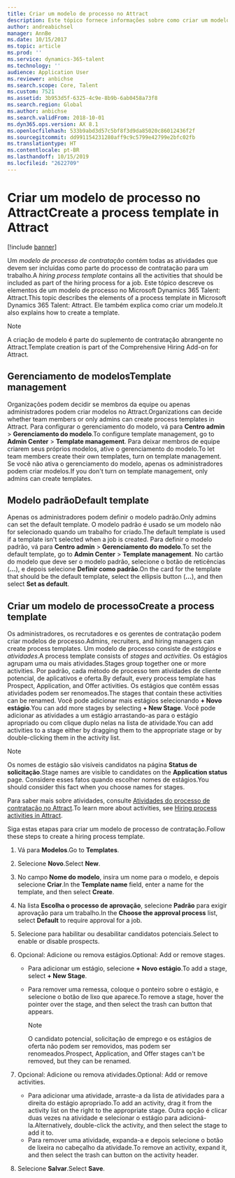 ```yaml
---
title: Criar um modelo de processo no Attract
description: Este tópico fornece informações sobre como criar um modelo de processo no Attract.
author: andreabichsel
manager: AnnBe
ms.date: 10/15/2017
ms.topic: article
ms.prod: ''
ms.service: dynamics-365-talent
ms.technology: ''
audience: Application User
ms.reviewer: anbichse
ms.search.scope: Core, Talent
ms.custom: 7521
ms.assetid: 3b953d5f-6325-4c9e-8b9b-6ab0458a73f8
ms.search.region: Global
ms.author: anbichse
ms.search.validFrom: 2018-10-01
ms.dyn365.ops.version: AX 8.1
ms.openlocfilehash: 533b9abd3d57c5bf8f3d9da85020c86012436f2f
ms.sourcegitcommit: dd991154231280aff9c9c5799e42799e2bfc02fb
ms.translationtype: HT
ms.contentlocale: pt-BR
ms.lasthandoff: 10/15/2019
ms.locfileid: "2622709"
---
```

# <a name="create-a-process-template-in-attract"></a><span data-ttu-id="29af1-103">Criar um modelo de processo no Attract</span><span class="sxs-lookup"><span data-stu-id="29af1-103">Create a process template in Attract</span></span>

[!include [banner](includes/banner.md)]

<span data-ttu-id="29af1-104">Um *modelo de processo de contratação* contém todas as atividades que devem ser incluídas como parte do processo de contratação para um trabalho.</span><span class="sxs-lookup"><span data-stu-id="29af1-104">A *hiring process template* contains all the activities that should be included as part of the hiring process for a job.</span></span> <span data-ttu-id="29af1-105">Este tópico descreve os elementos de um modelo de processo no Microsoft Dynamics 365 Talent: Attract.</span><span class="sxs-lookup"><span data-stu-id="29af1-105">This topic describes the elements of a process template in Microsoft Dynamics 365 Talent: Attract.</span></span> <span data-ttu-id="29af1-106">Ele também explica como criar um modelo.</span><span class="sxs-lookup"><span data-stu-id="29af1-106">It also explains how to create a template.</span></span>

> [!NOTE]
> <span data-ttu-id="29af1-107">A criação de modelo é parte do suplemento de contratação abrangente no Attract.</span><span class="sxs-lookup"><span data-stu-id="29af1-107">Template creation is part of the Comprehensive Hiring Add-on for Attract.</span></span>

## <a name="template-management"></a><span data-ttu-id="29af1-108">Gerenciamento de modelos</span><span class="sxs-lookup"><span data-stu-id="29af1-108">Template management</span></span>

<span data-ttu-id="29af1-109">Organizações podem decidir se membros da equipe ou apenas administradores podem criar modelos no Attract.</span><span class="sxs-lookup"><span data-stu-id="29af1-109">Organizations can decide whether team members or only admins can create process templates in Attract.</span></span> <span data-ttu-id="29af1-110">Para configurar o gerenciamento do modelo, vá para **Centro admin** \> **Gerenciamento do modelo**.</span><span class="sxs-lookup"><span data-stu-id="29af1-110">To configure template management, go to **Admin Center** \> **Template management**.</span></span> <span data-ttu-id="29af1-111">Para deixar membros de equipe criarem seus próprios modelos, ative o gerenciamento do modelo.</span><span class="sxs-lookup"><span data-stu-id="29af1-111">To let team members create their own templates, turn on template management.</span></span> <span data-ttu-id="29af1-112">Se você não ativa o gerenciamento do modelo, apenas os administradores podem criar modelos.</span><span class="sxs-lookup"><span data-stu-id="29af1-112">If you don't turn on template management, only admins can create templates.</span></span>

## <a name="default-template"></a><span data-ttu-id="29af1-113">Modelo padrão</span><span class="sxs-lookup"><span data-stu-id="29af1-113">Default template</span></span>

<span data-ttu-id="29af1-114">Apenas os administradores podem definir o modelo padrão.</span><span class="sxs-lookup"><span data-stu-id="29af1-114">Only admins can set the default template.</span></span> <span data-ttu-id="29af1-115">O modelo padrão é usado se um modelo não for selecionado quando um trabalho for criado.</span><span class="sxs-lookup"><span data-stu-id="29af1-115">The default template is used if a template isn't selected when a job is created.</span></span> <span data-ttu-id="29af1-116">Para definir o modelo padrão, vá para **Centro admin** \> **Gerenciamento do modelo**.</span><span class="sxs-lookup"><span data-stu-id="29af1-116">To set the default template, go to **Admin Center** \> **Template management**.</span></span> <span data-ttu-id="29af1-117">No cartão do modelo que deve ser o modelo padrão, selecione o botão de reticências (**...**), e depois selecione **Definir como padrão**.</span><span class="sxs-lookup"><span data-stu-id="29af1-117">On the card for the template that should be the default template, select the ellipsis button (**...**), and then select **Set as default**.</span></span>

## <a name="create-a-process-template"></a><span data-ttu-id="29af1-118">Criar um modelo de processo</span><span class="sxs-lookup"><span data-stu-id="29af1-118">Create a process template</span></span>

<span data-ttu-id="29af1-119">Os administradores, os recrutadores e os gerentes de contratação podem criar modelos de processo.</span><span class="sxs-lookup"><span data-stu-id="29af1-119">Admins, recruiters, and hiring managers can create process templates.</span></span> <span data-ttu-id="29af1-120">Um modelo de processo consiste de *estágios* e *atividades*.</span><span class="sxs-lookup"><span data-stu-id="29af1-120">A process template consists of *stages* and *activities*.</span></span> <span data-ttu-id="29af1-121">Os estágios agrupam uma ou mais atividades.</span><span class="sxs-lookup"><span data-stu-id="29af1-121">Stages group together one or more activities.</span></span> <span data-ttu-id="29af1-122">Por padrão, cada método de processo tem atividades de cliente potencial, de aplicativos e oferta.</span><span class="sxs-lookup"><span data-stu-id="29af1-122">By default, every process template has Prospect, Application, and Offer activities.</span></span> <span data-ttu-id="29af1-123">Os estágios que contêm essas atividades podem ser renomeados.</span><span class="sxs-lookup"><span data-stu-id="29af1-123">The stages that contain these activities can be renamed.</span></span> <span data-ttu-id="29af1-124">Você pode adicionar mais estágios selecionando **+ Novo estágio**.</span><span class="sxs-lookup"><span data-stu-id="29af1-124">You can add more stages by selecting **+ New Stage**.</span></span> <span data-ttu-id="29af1-125">Você pode adicionar as atividades a um estágio arrastando-as para o estágio apropriado ou com clique duplo nelas na lista de atividade.</span><span class="sxs-lookup"><span data-stu-id="29af1-125">You can add activities to a stage either by dragging them to the appropriate stage or by double-clicking them in the activity list.</span></span>

> [!NOTE]
> <span data-ttu-id="29af1-126">Os nomes de estágio são visíveis candidatos na página **Status de solicitação**.</span><span class="sxs-lookup"><span data-stu-id="29af1-126">Stage names are visible to candidates on the **Application status** page.</span></span> <span data-ttu-id="29af1-127">Considere esses fatos quando escolher nomes de estágios.</span><span class="sxs-lookup"><span data-stu-id="29af1-127">You should consider this fact when you choose names for stages.</span></span>

<span data-ttu-id="29af1-128">Para saber mais sobre atividades, consulte [Atividades do processo de contratação no Attract](./activities-attract.md).</span><span class="sxs-lookup"><span data-stu-id="29af1-128">To learn more about activities, see [Hiring process activities in Attract](./activities-attract.md).</span></span>

<span data-ttu-id="29af1-129">Siga estas etapas para criar um modelo de processo de contratação.</span><span class="sxs-lookup"><span data-stu-id="29af1-129">Follow these steps to create a hiring process template.</span></span>

1. <span data-ttu-id="29af1-130">Vá para **Modelos**.</span><span class="sxs-lookup"><span data-stu-id="29af1-130">Go to **Templates**.</span></span>
2. <span data-ttu-id="29af1-131">Selecione **Novo**.</span><span class="sxs-lookup"><span data-stu-id="29af1-131">Select **New**.</span></span>
3. <span data-ttu-id="29af1-132">No campo **Nome do modelo**, insira um nome para o modelo, e depois selecione **Criar**.</span><span class="sxs-lookup"><span data-stu-id="29af1-132">In the **Template name** field, enter a name for the template, and then select **Create**.</span></span>
4. <span data-ttu-id="29af1-133">Na lista **Escolha o processo de aprovação**, selecione **Padrão** para exigir aprovação para um trabalho.</span><span class="sxs-lookup"><span data-stu-id="29af1-133">In the **Choose the approval process** list, select **Default** to require approval for a job.</span></span>
5. <span data-ttu-id="29af1-134">Selecione para habilitar ou desabilitar candidatos potenciais.</span><span class="sxs-lookup"><span data-stu-id="29af1-134">Select to enable or disable prospects.</span></span>
6. <span data-ttu-id="29af1-135">Opcional: Adicione ou remova estágios.</span><span class="sxs-lookup"><span data-stu-id="29af1-135">Optional: Add or remove stages.</span></span>

    - <span data-ttu-id="29af1-136">Para adicionar um estágio, selecione **+ Novo estágio**.</span><span class="sxs-lookup"><span data-stu-id="29af1-136">To add a stage, select **+ New Stage**.</span></span>
    - <span data-ttu-id="29af1-137">Para remover uma remessa, coloque o ponteiro sobre o estágio, e selecione o botão de lixo que aparece.</span><span class="sxs-lookup"><span data-stu-id="29af1-137">To remove a stage, hover the pointer over the stage, and then select the trash can button that appears.</span></span>

        > [!NOTE]
        > <span data-ttu-id="29af1-138">O candidato potencial, solicitação de emprego e os estágios de oferta não podem ser removidos, mas podem ser renomeados.</span><span class="sxs-lookup"><span data-stu-id="29af1-138">Prospect, Application, and Offer stages can't be removed, but they can be renamed.</span></span>

7. <span data-ttu-id="29af1-139">Opcional: Adicione ou remova atividades.</span><span class="sxs-lookup"><span data-stu-id="29af1-139">Optional: Add or remove activities.</span></span>

    - <span data-ttu-id="29af1-140">Para adicionar uma atividade, arraste-a da lista de atividades para a direita do estágio apropriado.</span><span class="sxs-lookup"><span data-stu-id="29af1-140">To add an activity, drag it from the activity list on the right to the appropriate stage.</span></span> <span data-ttu-id="29af1-141">Outra opção é clicar duas vezes na atividade e selecionar o estágio para adicioná-la.</span><span class="sxs-lookup"><span data-stu-id="29af1-141">Alternatively, double-click the activity, and then select the stage to add it to.</span></span>
    - <span data-ttu-id="29af1-142">Para remover uma atividade, expanda-a e depois selecione o botão de lixeira no cabeçalho da atividade.</span><span class="sxs-lookup"><span data-stu-id="29af1-142">To remove an activity, expand it, and then select the trash can button on the activity header.</span></span>

8. <span data-ttu-id="29af1-143">Selecione **Salvar**.</span><span class="sxs-lookup"><span data-stu-id="29af1-143">Select **Save**.</span></span>
